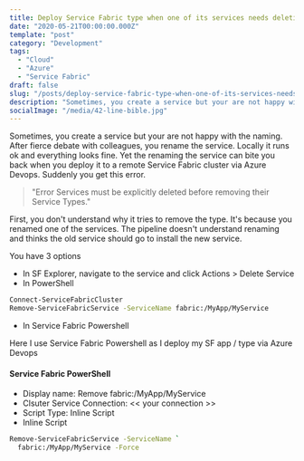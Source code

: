 ```yaml
---
title: Deploy Service Fabric type when one of its services needs deletion
date: "2020-05-21T00:00:00.000Z"
template: "post"
category: "Development"
tags: 
  - "Cloud"
  - "Azure"
  - "Service Fabric"
draft: false
slug: "/posts/deploy-service-fabric-type-when-one-of-its-services-needs-deletion/"
description: "Sometimes, you create a service but your are not happy with the naming. After fierce debate with colleagues, you rename the service. Locally it runs ok and everything looks fine. Yet the renaming the service can bite you back when you deploy it to a remote Service Fabric cluster via Azure Devops."
socialImage: "/media/42-line-bible.jpg"
---
```


Sometimes, you create a service but your are not happy with the naming. After fierce debate with colleagues, you rename the service. Locally it runs ok and everything looks fine. Yet the renaming the service can bite you back when you deploy it to a remote Service Fabric cluster via Azure Devops. Suddenly you get this error.

> "Error Services must be explicitly deleted before removing their Service Types."

First, you don't understand why it tries to remove the type. It's because you renamed one of the services. The pipeline doesn't understand renaming and thinks the old service should go to install the new service.

You have 3 options

* In SF Explorer, navigate to the service and click Actions &gt; Delete Service
* In PowerShell

```bash
Connect-ServiceFabricCluster
Remove-ServiceFabricService -ServiceName fabric:/MyApp/MyService
```

* In Service Fabric Powershell

Here I use Service Fabric Powershell as I deploy my SF app / type via Azure Devops

#### Service Fabric PowerShell

* Display name: Remove fabric:/MyApp/MyService
* Clsuter Service Connection: &lt;&lt; your connection &gt;&gt;
* Script Type: Inline Script
* Inline Script

```bash
Remove-ServiceFabricService -ServiceName `
  fabric:/MyApp/MyService -Force
```
